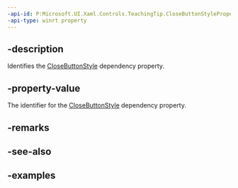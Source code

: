 ```yaml
---
-api-id: P:Microsoft.UI.Xaml.Controls.TeachingTip.CloseButtonStyleProperty
-api-type: winrt property
---
```


## -description

Identifies the [CloseButtonStyle](teachingtip_closebuttonstyle.md) dependency property.

## -property-value

The identifier for the [CloseButtonStyle](teachingtip_closebuttonstyle.md) dependency property.

## -remarks

## -see-also

## -examples

